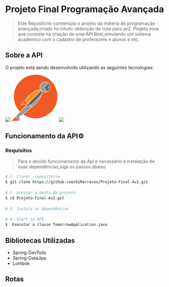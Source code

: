 # Projeto Final Programação Avançada

> Este Repositorio comtempla o projeto da máteria de programação avançada,criado no intuito obtenção de nota para av2.
Projeto esse que consiste na criação de uma API Rest,simulando um sistema academico com o cadastro de professores e alunos e etc.


## Sobre a API

O projeto está sendo desenvolvido utilizando as seguintes tecnologias:

<p>
  <img src="https://cdn.jsdelivr.net/gh/devicons/devicon/icons/spring/spring-original-wordmark.svg" height="160px" />
  <img src="https://github.com/EdsoonJr/EdsoonJr/blob/main/postman.svg" height="150px"/>
  <img src="https://cdn.jsdelivr.net/gh/devicons/devicon/icons/mysql/mysql-original-wordmark.svg" height="160px" />
</p>


## Funcionamento da API⚙️

### Requisitos 

> Para o devido funcionamento da Api é necessário a instalação de suas dependências,siga os passos abaixo

```bash
# 1. Clonar  repositório
$ git clone https://github.com/GiMarrocos/Projeto-Final-Av2.git

# 2. Acessar a pasta do projeto
$ cd Projeto-Final-Av2.git

# 3. Instale as dependências

# 4. Start na API
$  Executar a classe TomorrowApplication.java

```

## Bibliotecas Utilizadas
+ Spring-DevTolls
+ Spring-DataJpa
+ Lombok


## Rotas

